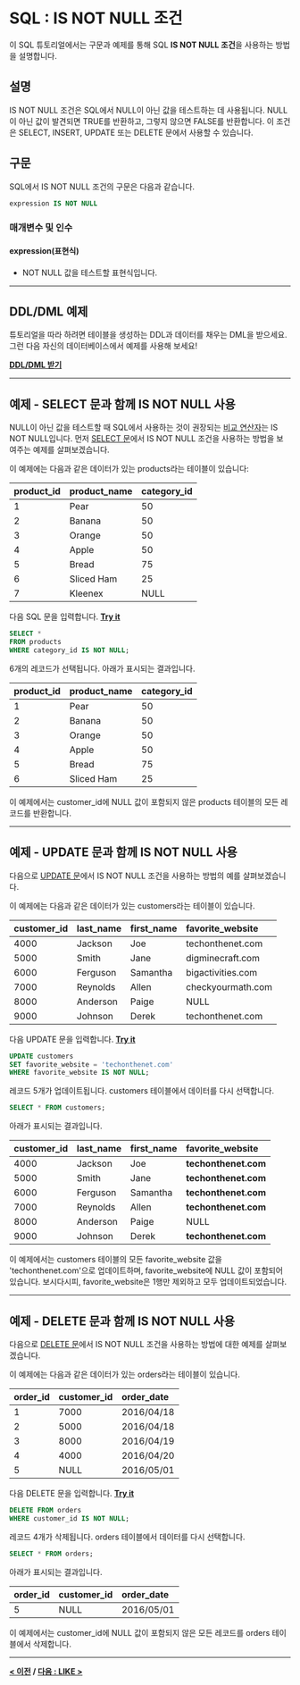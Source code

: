 # SQL : IS NOT NULL 조건

이 SQL 튜토리얼에서는 구문과 예제를 통해 SQL **IS NOT NULL 조건**을 사용하는 방법을 설명합니다.

## 설명
IS NOT NULL 조건은 SQL에서 NULL이 아닌 값을 테스트하는 데 사용됩니다. NULL이 아닌 값이 발견되면 TRUE를 반환하고, 그렇지 않으면 FALSE를 반환합니다. 이 조건은 SELECT, INSERT, UPDATE 또는 DELETE 문에서 사용할 수 있습니다.

## 구문
SQL에서 IS NOT NULL 조건의 구문은 다음과 같습니다.
```SQL
expression IS NOT NULL
```
### 매개변수 및 인수
#### **expression(표현식)**
- NOT NULL 값을 테스트할 표현식입니다.

---
## DDL/DML 예제
튜토리얼을 따라 하려면 테이블을 생성하는 DDL과 데이터를 채우는 DML을 받으세요. 그런 다음 자신의 데이터베이스에서 예제를 사용해 보세요!

**[DDL/DML 받기](https://www.techonthenet.com/sql/is_not_null_ddl.php)**

---
## 예제 - SELECT 문과 함께 IS NOT NULL 사용
NULL이 아닌 값을 테스트할 때 SQL에서 사용하는 것이 권장되는 [비교 연산자](Comparison_Operators.md)는 IS NOT NULL입니다. 먼저 [SELECT 문](SELECT.md)에서 IS NOT NULL 조건을 사용하는 방법을 보여주는 예제를 살펴보겠습니다.

이 예제에는 다음과 같은 데이터가 있는 products라는 테이블이 있습니다:

| product_id | product_name | category_id |
| :--------- | :----------- | :---------- |
| 1          | Pear         | 50          |
| 2          | Banana       | 50          |
| 3          | Orange       | 50          |
| 4          | Apple        | 50          |
| 5          | Bread        | 75          |
| 6          | Sliced Ham   | 25          |
| 7          | Kleenex      | NULL        |

다음 SQL 문을 입력합니다. **[Try it](https://www.techonthenet.com/sql/is_not_null_sql.php)**
```SQL
SELECT *
FROM products
WHERE category_id IS NOT NULL;
```
6개의 레코드가 선택됩니다. 아래가 표시되는 결과입니다.

| product_id | product_name | category_id |
| :--------- | :----------- | :---------- |
| 1          | Pear         | 50          |
| 2          | Banana       | 50          |
| 3          | Orange       | 50          |
| 4          | Apple        | 50          |
| 5          | Bread        | 75          |
| 6          | Sliced Ham   | 25          |

이 예제에서는 customer_id에 NULL 값이 포함되지 않은 products 테이블의 모든 레코드를 반환합니다.

---
## 예제 - UPDATE 문과 함께 IS NOT NULL 사용
다음으로 [UPDATE 문](UPDATE.md)에서 IS NOT NULL 조건을 사용하는 방법의 예를 살펴보겠습니다.

이 예제에는 다음과 같은 데이터가 있는 customers라는 테이블이 있습니다.

| customer_id | last_name | first_name | favorite_website  |
| :---------- | :-------- | :--------- | :---------------- |
| 4000        | Jackson   | Joe        | techonthenet.com  |
| 5000        | Smith     | Jane       | digminecraft.com  |
| 6000        | Ferguson  | Samantha   | bigactivities.com |
| 7000        | Reynolds  | Allen      | checkyourmath.com |
| 8000        | Anderson  | Paige      | NULL              |
| 9000        | Johnson   | Derek      | techonthenet.com  |

다음 UPDATE 문을 입력합니다. **[Try it](https://www.techonthenet.com/sql/is_not_null_sql.php)**
```SQL
UPDATE customers
SET favorite_website = 'techonthenet.com'
WHERE favorite_website IS NOT NULL;
```
레코드 5개가 업데이트됩니다. customers 테이블에서 데이터를 다시 선택합니다.
```SQL
SELECT * FROM customers;
```
아래가 표시되는 결과입니다.


| customer_id | last_name | first_name | favorite_website     |
| :---------- | :-------- | :--------- | :------------------- |
| 4000        | Jackson   | Joe        | **techonthenet.com** |
| 5000        | Smith     | Jane       | **techonthenet.com** |
| 6000        | Ferguson  | Samantha   | **techonthenet.com** |
| 7000        | Reynolds  | Allen      | **techonthenet.com** |
| 8000        | Anderson  | Paige      | NULL                 |
| 9000        | Johnson   | Derek      | **techonthenet.com** |

이 예제에서는 customers 테이블의 모든 favorite_website 값을 'techonthenet.com'으로 업데이트하며, favorite_website에 NULL 값이 포함되어 있습니다. 보시다시피, favorite_website은 1행만 제외하고 모두 업데이트되었습니다.

---
## 예제 - DELETE 문과 함께 IS NOT NULL 사용
다음으로 [DELETE 문](DELETE.md)에서 IS NOT NULL 조건을 사용하는 방법에 대한 예제를 살펴보겠습니다.

이 예제에는 다음과 같은 데이터가 있는 orders라는 테이블이 있습니다.

| order_id | customer_id | order_date |
| :------- | :---------- | :--------- |
| 1        | 7000        | 2016/04/18 |
| 2        | 5000        | 2016/04/18 |
| 3        | 8000        | 2016/04/19 |
| 4        | 4000        | 2016/04/20 |
| 5        | NULL        | 2016/05/01 |

다음 DELETE 문을 입력합니다. **[Try it](https://www.techonthenet.com/sql/is_not_null_sql.php)**
```SQL
DELETE FROM orders
WHERE customer_id IS NOT NULL;
```
레코드 4개가 삭제됩니다. orders 테이블에서 데이터를 다시 선택합니다.
```SQL
SELECT * FROM orders;
```
아래가 표시되는 결과입니다.

| order_id | customer_id | order_date |
| :------- | :---------- | :--------- |
| 5        | NULL        | 2016/05/01 |

이 예제에서는 customer_id에 NULL 값이 포함되지 않은 모든 레코드를 orders 테이블에서 삭제합니다.

---
**[< 이전](IS_NULL.md) / [다음 : LIKE >](LIKE.md)**